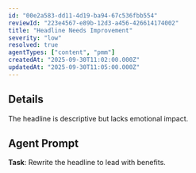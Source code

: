 ```yaml
---
id: "00e2a583-dd11-4d19-ba94-67c536fbb554"
reviewId: "223e4567-e89b-12d3-a456-426614174002"
title: "Headline Needs Improvement"
severity: "low"
resolved: true
agentTypes: ["content", "pmm"]
createdAt: "2025-09-30T11:02:00.000Z"
updatedAt: "2025-09-30T11:05:00.000Z"
---
```


## Details

The headline is descriptive but lacks emotional impact.

## Agent Prompt

**Task**: Rewrite the headline to lead with benefits.
